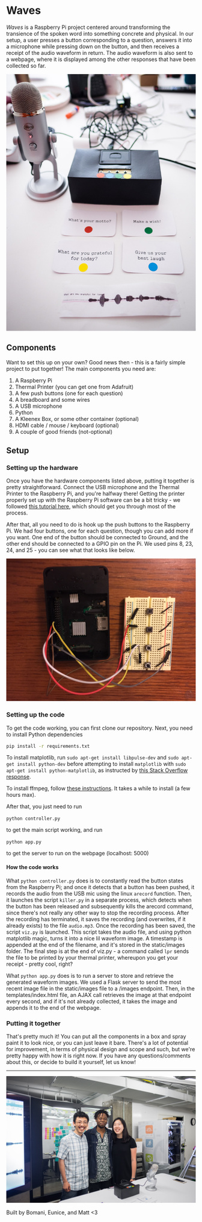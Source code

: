 # Waves

*Waves* is a Raspberry Pi project centered around transforming the transience of the spoken word into something concrete and physical. In our setup, a user presses a button corresponding to a question, answers it into a microphone while pressing down on the button, and then receives a receipt of the audio waveform in return. The audio waveform is also sent to a webpage, where it is displayed among the other responses that have been collected so far.

![alt text](images/header.jpg "Main Image")

## Components

Want to set this up on your own? Good news then - this is a fairly simple project to put together! The main components you need are:

1. A Raspberry Pi
2. Thermal Printer (you can get one from Adafruit)
3. A few push buttons (one for each question)
4. A breadboard and some wires
5. A USB microphone
6. Python
7. A Kleenex Box, or some other container (optional)
8. HDMI cable / mouse / keyboard (optional)
9. A couple of good friends (not-optional)

## Setup

### Setting up the hardware

Once you have the hardware components listed above, putting it together is pretty straightforward. Connect the USB microphone and the Thermal Printer to the Raspberry Pi, and you're halfway there! Getting the printer properly set up with the Raspberry Pi software can be a bit tricky - we followed [this tutorial here](https://learn.adafruit.com/networked-thermal-printer-using-cups-and-raspberry-pi/connect-and-configure-printer), which should get you through most of the process. 

After that, all you need to do is hook up the push buttons to the Raspberry Pi. We had four buttons, one for each question, though you can add more if you want. One end of the button should be connected to Ground, and the other end should be connected to a GPIO pin on the Pi. We used pins 8, 23, 24, and 25 - you can see what that looks like below.

![alt text](images/wiring.jpg "Wiring")

### Setting up the code

To get the code working, you can first clone our repository. Next, you need to install Python dependencies

```bash
pip install -r requirements.txt
```

To install matplotlib, run `sudo apt-get install libpulse-dev` and `sudo apt-get install python-dev` before attempting to install `matplotlib` with `sudo apt-get install python-matplotlib`, as instructed by [this Stack Overflow response](https://stackoverflow.com/questions/43613666/pip-install-matplotlib-fails-on-raspbian-jessie-4-4).

To install ffmpeg, follow [these instructions](https://www.jeffreythompson.org/blog/2014/11/13/installing-ffmpeg-for-raspberry-pi/). It takes a while to install (a few hours max). 

After that, you just need to run 

`python controller.py` 

to get the main script working, and run

`python app.py`

to get the server to run on the webpage (localhost: 5000)

#### How the code works

What `python controller.py` does is to constantly read the button states from the Raspberry Pi; and once it detects that a button has been pushed, it records the audio from the USB mic using the linux `arecord` function. Then, it launches the script `killer.py` in a separate process, which detects when the button has been released and subsequently kills the arecord command, since there's not really any other way to stop the recording process. After the recording has terminated, it saves the recording (and overwrites, if it already exists) to the file `audio.mp3`. Once the recording has been saved, the script `viz.py` is launched. This script takes the audio file, and using python matplotlib magic, turns it into a nice lil waveform image. A timestamp is appended at the end of the filename, and it's stored in the static/images folder. The final step is at the end of viz.py - a command called `lpr` sends the file to be printed by your thermal printer, whereupon you get your receipt - pretty cool, right?

What `python app.py` does is to run a server to store and retrieve the generated waveform images. We used a Flask server to send the most recent image file in the static/images file to a /images endpoint. Then, in the templates/index.html file, an AJAX call retrieves the image at that endpoint every second, and if it's not already collected, it takes the image and appends it to the end of the webpage.

### Putting it together

That's pretty much it! You can put all the components in a box and spray paint it to look nice, or you can just leave it bare. There's a lot of potential for improvement, in terms of physical design and scope and such, but we're pretty happy with how it is right now. If you have any questions/comments about this, or decide to build it yourself, let us know!

---

![alt text](images/group.jpg "It's us!")

Built by Bomani, Eunice, and Matt <3

